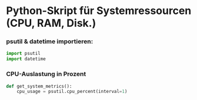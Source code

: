 # Python-Skript für Systemressourcen (CPU, RAM, Disk.)

### psutil & datetime importieren:
```python
import psutil
import datetime
```
### CPU-Auslastung in Prozent
```python
def get_system_metrics():
    cpu_usage = psutil.cpu_percent(interval=1)
